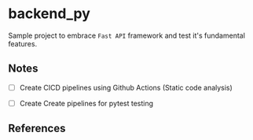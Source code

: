 # backend_py

Sample project to embrace `Fast API` framework and test it's fundamental features.

## Notes

 - [ ]  Create CICD pipelines using Github Actions (Static code analysis)
 - [ ]  Create Create pipelines for pytest testing



## References 

